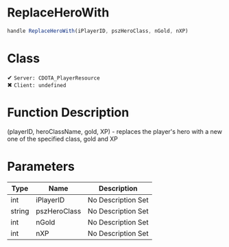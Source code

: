 # ReplaceHeroWith
```js
handle ReplaceHeroWith(iPlayerID, pszHeroClass, nGold, nXP)
```
# Class
✔ `Server: CDOTA_PlayerResource`  
✖ `Client: undefined`  

# Function Description
(playerID, heroClassName, gold, XP) - replaces the player's hero with a new one of the specified class, gold and XP
# Parameters
Type|Name|Description
--|--|--
int|iPlayerID|No Description Set
string|pszHeroClass|No Description Set
int|nGold|No Description Set
int|nXP|No Description Set
